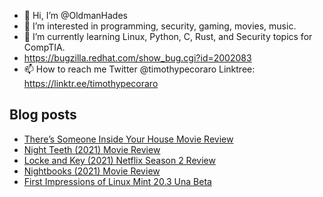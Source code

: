 - 👋 Hi, I’m @OldmanHades
- 👀 I’m interested in programming, security, gaming, movies, music.
- 🌱 I’m currently learning Linux, Python, C, Rust, and Security topics for CompTIA.
- https://bugzilla.redhat.com/show_bug.cgi?id=2002083
- 📫 How to reach me Twitter @timothypecoraro
Linktree: https://linktr.ee/timothypecoraro

## Blog posts
<!-- BLOG-POST-LIST:START -->
- [There’s Someone Inside Your House Movie Review](https://medium.com/@timothypecoraro/theres-someone-inside-your-house-movie-review-d38661743a36?source=rss-5097f5c9b801------2)
- [Night Teeth &lpar;2021&rpar; Movie Review](https://medium.com/@timothypecoraro/night-teeth-2021-movie-review-754c2d26f338?source=rss-5097f5c9b801------2)
- [Locke and Key &lpar;2021&rpar; Netflix Season 2 Review](https://medium.com/@timothypecoraro/locke-and-key-2021-netflix-season-2-review-152af3726297?source=rss-5097f5c9b801------2)
- [Nightbooks &lpar;2021&rpar; Movie Review](https://medium.com/@timothypecoraro/nightbooks-2021-movie-review-ebf73f79bb9?source=rss-5097f5c9b801------2)
- [First Impressions of Linux Mint 20.3 Una Beta](https://medium.com/@timothypecoraro/first-impressions-of-linux-mint-20-3-una-beta-618b0b3e9f2e?source=rss-5097f5c9b801------2)
<!-- BLOG-POST-LIST:END -->
